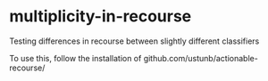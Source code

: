 # multiplicity-in-recourse
Testing differences in recourse between slightly different classifiers

To use this, follow the installation of github.com/ustunb/actionable-recourse/
